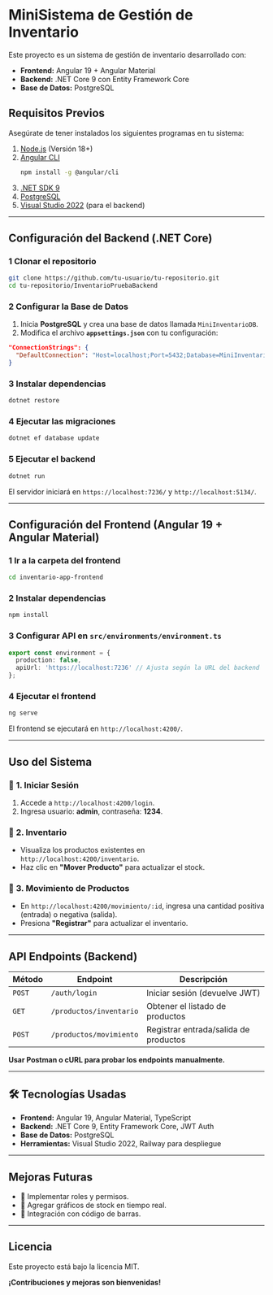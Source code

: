#  MiniSistema de Gestión de Inventario

Este proyecto es un sistema de gestión de inventario desarrollado con:
- **Frontend:** Angular 19 + Angular Material
- **Backend:** .NET Core 9 con Entity Framework Core
- **Base de Datos:** PostgreSQL

##  Requisitos Previos

Asegúrate de tener instalados los siguientes programas en tu sistema:

1. [Node.js](https://nodejs.org/) (Versión 18+)
2. [Angular CLI](https://angular.io/cli)  
   ```sh
   npm install -g @angular/cli
   ```
3. [.NET SDK 9](https://dotnet.microsoft.com/en-us/download/dotnet/9.0)
4. [PostgreSQL](https://www.postgresql.org/download/)
5. [Visual Studio 2022](https://visualstudio.microsoft.com/es/) (para el backend)

---

##  **Configuración del Backend (.NET Core)**

### 1️ **Clonar el repositorio**
```sh
git clone https://github.com/tu-usuario/tu-repositorio.git
cd tu-repositorio/InventarioPruebaBackend
```

### 2️ **Configurar la Base de Datos**
1. Inicia **PostgreSQL** y crea una base de datos llamada `MiniInventarioDB`.
2. Modifica el archivo **`appsettings.json`** con tu configuración:

```json
"ConnectionStrings": {
  "DefaultConnection": "Host=localhost;Port=5432;Database=MiniInventarioDB;Username=postgres;Password=tu_password"
}
```

### 3️ **Instalar dependencias**
```sh
dotnet restore
```

### 4️ **Ejecutar las migraciones**
```sh
dotnet ef database update
```

### 5️ **Ejecutar el backend**
```sh
dotnet run
```
El servidor iniciará en `https://localhost:7236/` y `http://localhost:5134/`.

---

##  **Configuración del Frontend (Angular 19 + Angular Material)**

### 1️ **Ir a la carpeta del frontend**
```sh
cd inventario-app-frontend
```

### 2️ **Instalar dependencias**
```sh
npm install
```

### 3️ **Configurar API en `src/environments/environment.ts`**
```typescript
export const environment = {
  production: false,
  apiUrl: 'https://localhost:7236' // Ajusta según la URL del backend
};
```

### 4️ **Ejecutar el frontend**
```sh
ng serve
```
El frontend se ejecutará en `http://localhost:4200/`.

---

##  **Uso del Sistema**
### 🔹 **1. Iniciar Sesión**
1. Accede a `http://localhost:4200/login`.
2. Ingresa usuario: **admin**, contraseña: **1234**.

### 🔹 **2. Inventario**
- Visualiza los productos existentes en `http://localhost:4200/inventario`.
- Haz clic en **"Mover Producto"** para actualizar el stock.

### 🔹 **3. Movimiento de Productos**
- En `http://localhost:4200/movimiento/:id`, ingresa una cantidad positiva (entrada) o negativa (salida).
- Presiona **"Registrar"** para actualizar el inventario.

---

##  **API Endpoints (Backend)**
| Método | Endpoint                | Descripción |
|--------|--------------------------|-------------|
| `POST` | `/auth/login`            | Iniciar sesión (devuelve JWT) |
| `GET`  | `/productos/inventario`  | Obtener el listado de productos |
| `POST` | `/productos/movimiento`  | Registrar entrada/salida de productos |

 **Usar Postman o cURL para probar los endpoints manualmente.**

---

## 🛠 **Tecnologías Usadas**
- **Frontend:** Angular 19, Angular Material, TypeScript
- **Backend:** .NET Core 9, Entity Framework Core, JWT Auth
- **Base de Datos:** PostgreSQL
- **Herramientas:** Visual Studio 2022, Railway para despliegue

---

##  **Mejoras Futuras**
- 🔹 Implementar roles y permisos.
- 🔹 Agregar gráficos de stock en tiempo real.
- 🔹 Integración con código de barras.

---

##  **Licencia**
Este proyecto está bajo la licencia MIT.

 **¡Contribuciones y mejoras son bienvenidas!** 
